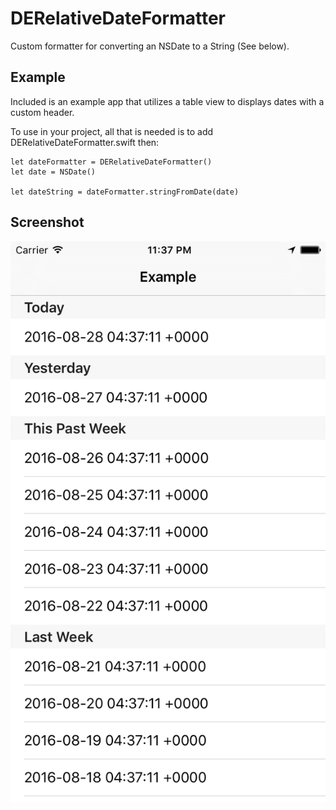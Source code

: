 # DERelativeDateFormatter
Custom formatter for converting an NSDate to a String (See below).

## Example
Included is an example app that utilizes a table view to displays dates with a custom header.

To use in your project, all that is needed is to add DERelativeDateFormatter.swift then:

```
let dateFormatter = DERelativeDateFormatter()
let date = NSDate()

let dateString = dateFormatter.stringFromDate(date)
```

## Screenshot
![alt text](https://github.com/deisterhold/DERelativeDateFormatter/raw/master/Screenshot.png "Screenshot")
